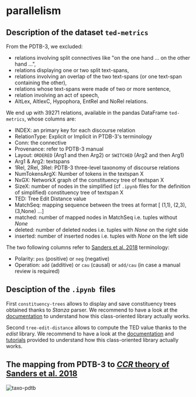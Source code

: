 # parallelism

## Description of the dataset ``ted-metrics``
From the PDTB-3, we excluded:
- relations involving split connectives like "on the one hand ... on the other
hand ...",
- relations displaying one or two split text-spans,
- relations involving an overlap of the two text-spans (or one text-span containing the other),
- relations whose text-spans were made of two or more sentence,
- relation involving an act of speech,
- AltLex, AltlexC, Hypophora, EntRel and NoRel relations.

We end up with 39271 relations, available in the pandas DataFrame ``ted-metrics``, whose columns are:
- INDEX: an primary key for each discourse relation
- RelationType: Explicit or Implicit in PTDB-3's terminology
- Conn: the connective
- Provenance: refer to PDTB-3 manual
- Layout: ``ORDERED`` (Arg1 and then Arg2) or ``SWITCHED`` (Arg2 and then Arg1)
- Arg1 & Arg2: textspans
- 1Rel, 2Rel, 3Rel: PDTB-3 three-level taxonomy of discourse relations
- NumTokensArgX: Number of tokens in the textspan X
- NxGX: NetworkX graph of the constituency tree of textspan X
- SizeX: number of nodes in the simplified (cf ``.ipynb`` files for the definition of simplified) constituency tree of textspan X
- TED: Tree Edit Distance value
- MatchSeq: mapping sequence between the trees at format [ (1,1), (2,3), (3,None) ...]
- matched: number of mapped nodes in MatchSeq i.e. tuples without _None_
- deleted: number of deleted nodes i.e. tuples with _None_ on the right side
- inserted: number of inserted nodes i.e. tuples with _None_ on the left side

The two following columns refer to <a href="https://www.degruyter.com/document/doi/10.1515/cllt-2016-0078/html">Sanders et al. 2018</a> terminology:
- Polarity: ``pos`` (positive) or ``neg`` (negative)
- Operation: ``add`` (additive) or ``cau`` (causal) or ``add/cau`` (in case a manual review is required)

## Desciption of the ``.ipynb ``files

First ``constituency-trees`` allows to display and save constituency trees obtained thanks to *Stanza* parser. We recommend to have a look at the <a href="https://stanfordnlp.github.io/stanza/data_objects.html">documentation</a> to understand how this class-oriented library actually works. 

Second ``tree-edit-distance`` allows to compute the TED value thanks to the *edist* library.  We recommend to have a look at the <a href="https://edist.readthedocs.io/en/latest/">documentation</a> and <a href="https://gitlab.ub.uni-bielefeld.de/bpaassen/python-edit-distances/-/tree/master/">tutorials</a> provided to understand how this class-oriented library actually works.

## The mapping from PDTB-3 to <a href="https://www.degruyter.com/document/doi/10.1515/cllt-2016-0078/html">*CCR* theory of Sanders et al. 2018</a>
![taxo-pdtb](https://user-images.githubusercontent.com/100151942/191141966-41c38dcc-6765-4e47-af1e-bfb2f9611f9a.png)

